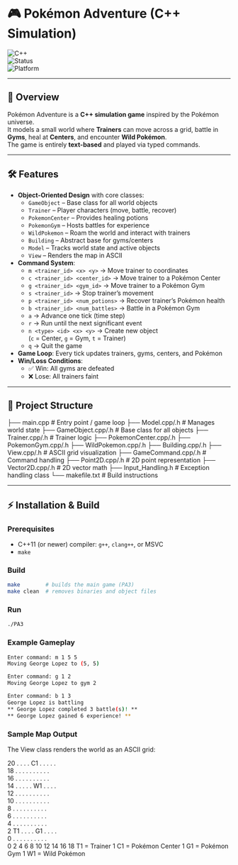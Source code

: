 # 🎮 Pokémon Adventure (C++ Simulation)

![C++](https://img.shields.io/badge/language-C++11-blue)  
![Status](https://img.shields.io/badge/status-in%20progress-yellow)  
![Platform](https://img.shields.io/badge/platform-terminal-lightgrey)

---

## 📖 Overview
Pokémon Adventure is a **C++ simulation game** inspired by the Pokémon universe.  
It models a small world where **Trainers** can move across a grid, battle in **Gyms**, heal at **Centers**, and encounter **Wild Pokémon**.  
The game is entirely **text-based** and played via typed commands.

---

## 🛠 Features
- **Object-Oriented Design** with core classes:
  - `GameObject` – Base class for all world objects
  - `Trainer` – Player characters (move, battle, recover)
  - `PokemonCenter` – Provides healing potions
  - `PokemonGym` – Hosts battles for experience
  - `WildPokemon` – Roam the world and interact with trainers
  - `Building` – Abstract base for gyms/centers
  - `Model` – Tracks world state and active objects
  - `View` – Renders the map in ASCII
- **Command System**:
  - `m <trainer_id> <x> <y>` → Move trainer to coordinates
  - `c <trainer_id> <center_id>` → Move trainer to a Pokémon Center
  - `g <trainer_id> <gym_id>` → Move trainer to a Pokémon Gym
  - `s <trainer_id>` → Stop trainer’s movement
  - `p <trainer_id> <num_potions>` → Recover trainer’s Pokémon health
  - `b <trainer_id> <num_battles>` → Battle in a Pokémon Gym
  - `a` → Advance one tick (time step)
  - `r` → Run until the next significant event
  - `n <type> <id> <x> <y>` → Create new object  
    (`c` = Center, `g` = Gym, `t` = Trainer)
  - `q` → Quit the game
- **Game Loop**: Every tick updates trainers, gyms, centers, and Pokémon
- **Win/Loss Conditions**:
  - ✅ Win: All gyms are defeated
  - ❌ Lose: All trainers faint

---

## 📂 Project Structure
├── main.cpp # Entry point / game loop
├── Model.cpp/.h # Manages world state
├── GameObject.cpp/.h # Base class for all objects
├── Trainer.cpp/.h # Trainer logic
├── PokemonCenter.cpp/.h
├── PokemonGym.cpp/.h
├── WildPokemon.cpp/.h
├── Building.cpp/.h
├── View.cpp/.h # ASCII grid visualization
├── GameCommand.cpp/.h # Command handling
├── Point2D.cpp/.h # 2D point representation
├── Vector2D.cpp/.h # 2D vector math
├── Input_Handling.h # Exception handling class
└── makefile.txt # Build instructions

---

## ⚡ Installation & Build
### Prerequisites
- C++11 (or newer) compiler: `g++`, `clang++`, or MSVC
- `make`

### Build
```bash
make        # builds the main game (PA3)
make clean  # removes binaries and object files
```

### Run
```bash
./PA3
```

### Example Gameplay
```bash
Enter command: m 1 5 5
Moving George Lopez to (5, 5)

Enter command: g 1 2
Moving George Lopez to gym 2

Enter command: b 1 3
George Lopez is battling
** George Lopez completed 3 battle(s)! **
** George Lopez gained 6 experience! **
```

### Sample Map Output

The View class renders the world as an ASCII grid:

20  .  .  .  .  C1 .  .  .  .  .  
18  .  .  .  .  .  .  .  .  .  .  
16  .  .  .  .  .  .  .  .  .  .  
14  .  .  .  .  .  W1 .  .  .  .  
12  .  .  .  .  .  .  .  .  .  .  
10  .  .  .  .  .  .  .  .  .  .  
 8  .  .  .  .  .  .  .  .  .  .  
 6  .  .  .  .  .  .  .  .  .  .  
 4  .  .  .  .  .  .  .  .  .  .  
 2  T1 .  .  .  .  G1 .  .  .  .  
 0  .  .  .  .  .  .  .  .  .  .  
    0  2  4  6  8 10 12 14 16 18
T1 = Trainer 1
C1 = Pokémon Center 1
G1 = Pokémon Gym 1
W1 = Wild Pokémon
